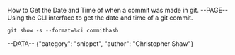 How to Get the Date and Time of when a commit was made in git.
--PAGE--
Using the CLI interface to get the date and time of a git commit.

    git show -s --format=%ci commithash

--DATA-- {"category": "snippet", "author": "Christopher Shaw"}
